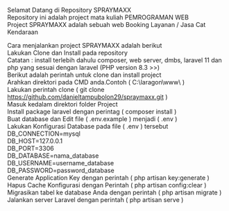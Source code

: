 Selamat Datang di Repository SPRAYMAXX  
Repository ini adalah project mata kuliah PEMROGRAMAN WEB  
Project SPRAYMAXX adalah sebuah web Booking Layanan / Jasa Cat Kendaraan  

Cara menjalankan project SPRAYMAXX adalah berikut  
   Lakukan Clone dan Install pada repository  
   Catatan : install terlebih dahulu composer, web server, dmbs, laravel 11 dan php yang sesuai dengan laravel (PHP version 8.3 >>)  
   Berikut adalah perintah untuk clone dan install project  
       Arahkan direktori pada CMD anda.Contoh ( C:\laragon\www\ )  
       Lakukan perintah clone ( git clone https://github.com/danieltampubolon29/spraymaxx.git <nama folder> )  
       Masuk kedalam direktori folder Project  
       Install package laravel dengan perintag ( composer install )  
       Buat database dan Edit file ( .env.example ) menjadi ( .env )  
       Lakukan Konfigurasi Database pada file ( .env ) tersebut  
           DB_CONNECTION=mysql  
           DB_HOST=127.0.0.1  
           DB_PORT=3306  
           DB_DATABASE=nama_database  
           DB_USERNAME=username_database  
           DB_PASSWORD=password_database  
       Generate Application Key dengan perintah ( php artisan key:generate )  
       Hapus Cache Konfigurasi dengan Perintah ( php artisan config:clear )  
       Migrasikan tabel ke database Anda dengan perintah ( php artisan migrate )  
       Jalankan server Laravel dengan perintah ( php artisan serve )  
